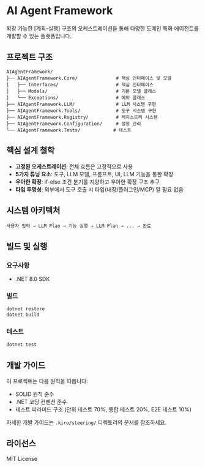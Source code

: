 # AI Agent Framework

확장 가능한 [계획-실행] 구조의 오케스트레이션을 통해 다양한 도메인 특화 에이전트를 개발할 수 있는 플랫폼입니다.

## 프로젝트 구조

```
AIAgentFramework/
├── AIAgentFramework.Core/              # 핵심 인터페이스 및 모델
│   ├── Interfaces/                     # 핵심 인터페이스
│   ├── Models/                         # 기본 모델 클래스
│   └── Exceptions/                     # 예외 클래스
├── AIAgentFramework.LLM/               # LLM 시스템 구현
├── AIAgentFramework.Tools/             # 도구 시스템 구현
├── AIAgentFramework.Registry/          # 레지스트리 시스템
├── AIAgentFramework.Configuration/     # 설정 관리
└── AIAgentFramework.Tests/            # 테스트
```

## 핵심 설계 철학

- **고정된 오케스트레이션**: 전체 흐름은 고정적으로 사용
- **5가지 튜닝 요소**: 도구, LLM 모델, 프롬프트, UI, LLM 기능을 통한 확장
- **우아한 확장**: if-else 조건 분기를 지양하고 우아한 확장 구조 추구
- **타입 투명성**: 외부에서 도구 호출 시 타입(내장/플러그인/MCP) 알 필요 없음

## 시스템 아키텍처

```
사용자 입력 → LLM Plan → 기능 실행 → LLM Plan → ... → 완료
```

## 빌드 및 실행

### 요구사항
- .NET 8.0 SDK

### 빌드
```bash
dotnet restore
dotnet build
```

### 테스트
```bash
dotnet test
```

## 개발 가이드

이 프로젝트는 다음 원칙을 따릅니다:
- SOLID 원칙 준수
- .NET 코딩 컨벤션 준수
- 테스트 피라미드 구조 (단위 테스트 70%, 통합 테스트 20%, E2E 테스트 10%)

자세한 개발 가이드는 `.kiro/steering/` 디렉토리의 문서를 참조하세요.

## 라이선스

MIT License
